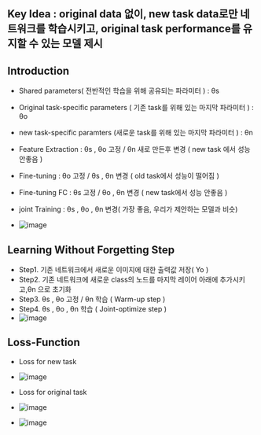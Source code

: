 ## Key Idea : original data 없이, new task data로만 네트워크를 학습시키고, original task performance를 유지할 수 있는 모델 제시

## Introduction
- Shared parameters( 전반적인 학습을 위해 공유되는 파라미터 ) : θs
- Original task-specific parameters ( 기존 task를 위해 있는 마지막 파라미터 ) : θo
- new task-specific paramters (새로운 task를 위해 있는 마지막 파라미터 ) : θn

- Feature Extraction : θs , θo 고정 / θn 새로 만든후 변경 ( new task 에서 성능 안좋음 )
- Fine-tuning : θo 고정 / θs , θn 변경 ( old task에서 성능이 떨어짐 )
- Fine-tuning FC : θs 고정 / θo , θn 변경 ( new task에서 성능 안좋음 )
- joint Training : θs , θo , θn 변경( 가장 좋음, 우리가 제안하는 모델과 비슷)
- ![image](https://user-images.githubusercontent.com/98244339/161488561-f7635946-039d-4540-9724-ec1a74b0a640.png)

## Learning Without Forgetting Step
- Step1. 기존 네트워크에서 새로운 이미지에 대한 출력값 저장( Yo )
- Step2. 기존 네트워크에 새로운 class의 노드를 마지막 레이어 아래에 추가시키고,θn 으로 초기화
- Step3. θs , θo 고정 / θn 학습 ( Warm-up step )
- Step4. θs , θo , θn 학습 ( Joint-optimize step )
- ![image](https://user-images.githubusercontent.com/98244339/161492222-77dd0bae-d31f-4a0a-85f9-f6efa8132f03.png)




## Loss-Function
- Loss for new task 
- ![image](https://user-images.githubusercontent.com/98244339/161491088-9df5838b-945d-489d-9807-e869cb5d2567.png)

- Loss for original task
- ![image](https://user-images.githubusercontent.com/98244339/161491404-ef804a66-9c91-46dd-8b80-e91807b4dc88.png)
- ![image](https://user-images.githubusercontent.com/98244339/161491462-ce14e33d-8993-4ea0-bee5-3d875201adce.png)



